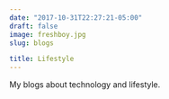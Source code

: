 ```yaml
---
date: "2017-10-31T22:27:21-05:00"
draft: false
image: freshboy.jpg
slug: blogs

title: Lifestyle
---
```


My blogs about technology and lifestyle.